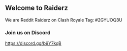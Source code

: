 ## Welcome to Raiderz 

We are Reddit Raiderz on Clash Royale Tag: #2GYUOQ8U

### Join us on Discord 

https://discord.gg/b9Y7kqB


